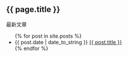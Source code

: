 <h2>{{ page.title }}</h2>
<p>最新文章</p>
<ul>
{% for post in site.posts %} 
<li>{{ post.date | date_to_string }} <a href="{{ site.baseurl }}{{ post.url }}">{{ post.title }}</a></li>
{% endfor %}
</ul>
　　　　　　　　　　　　　　　　　　　　
